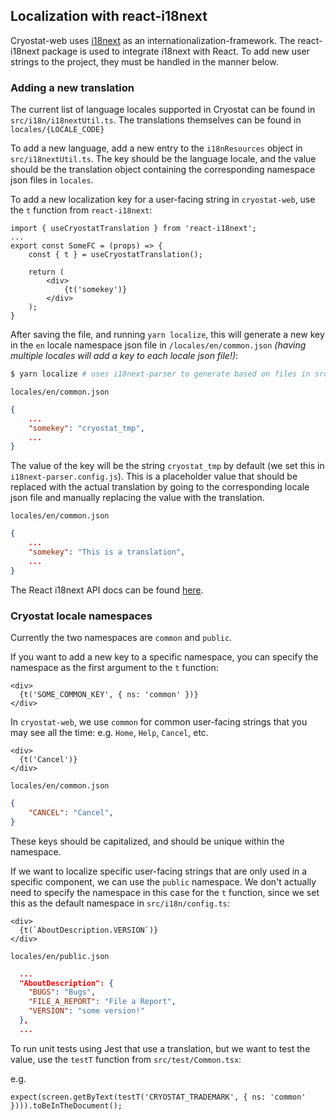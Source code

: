 ## Localization with react-i18next

Cryostat-web uses [i18next](https://www.i18next.com/) as an internationalization-framework. The react-i18next package is used to integrate i18next with React. To add new user strings to the project, they must be handled in the manner below.

### Adding a new translation

The current list of language locales supported in Cryostat can be found in `src/i18n/i18nextUtil.ts`. The translations themselves can be found in `locales/{LOCALE_CODE}` 

To add a new language, add a new entry to the `i18nResources` object in `src/i18nextUtil.ts`. The key should be the language locale, and the value should be the translation object containing the corresponding namespace json files in `locales`.

To add a new localization key for a user-facing string in `cryostat-web`, use the `t` function from `react-i18next`:

```tsx
import { useCryostatTranslation } from 'react-i18next';
...
export const SomeFC = (props) => {
    const { t } = useCryostatTranslation();

    return (
        <div>
            {t('somekey')}
        </div>
    );
}
```
After saving the file, and running `yarn localize`, this will generate a new key in the `en` locale namespace json file in `/locales/en/common.json` *(having multiple locales will add a key to each locale json file!)*:
```bash
$ yarn localize # uses i18next-parser to generate based on files in src/
```
`locales/en/common.json`
```json
{   
    ...
    "somekey": "cryostat_tmp",
    ...
}
```

The value of the key will be the string `cryostat_tmp` by default (we set this in `i18next-parser.config.js`). This is a placeholder value that should be replaced with the actual translation by going to the corresponding locale json file and manually replacing the value with the translation.

`locales/en/common.json`
```json
{   
    ...
    "somekey": "This is a translation",
    ...
}
```



The React i18next API docs can be found [here](https://react.i18next.com/latest/using-with-hooks).

### Cryostat locale namespaces

Currently the two namespaces are `common` and `public`.

If you want to add a new key to a specific namespace, you can specify the namespace as the first argument to the `t` function:

```tsx
<div>
  {t('SOME_COMMON_KEY', { ns: 'common' })}
</div>
```

In `cryostat-web`, we use `common` for common user-facing strings that you may see all the time: e.g. `Home`, `Help`, `Cancel`, etc.


```tsx
<div>
  {t('Cancel')}
</div>
```

`locales/en/common.json`
```json
{
    "CANCEL": "Cancel",
}
```
These keys should be capitalized, and should be unique within the namespace.

If we want to localize specific user-facing strings that are only used in a specific component, we can use the `public` namespace. We don't actually need to specify the namespace in this case for the `t` function, since we set this as the default namespace in `src/i18n/config.ts`:

```tsx
<div>
  {t(`AboutDescription.VERSION`)}
</div>
```
`locales/en/public.json`
```json
  ...
  "AboutDescription": {
    "BUGS": "Bugs",
    "FILE_A_REPORT": "File a Report",
    "VERSION": "some version!"
  },
  ...
```

To run unit tests using Jest that use a translation, but we want to test the value, use the `testT` function from `src/test/Common.tsx`:

e.g.
```tsx
expect(screen.getByText(testT('CRYOSTAT_TRADEMARK', { ns: 'common' }))).toBeInTheDocument();
```
